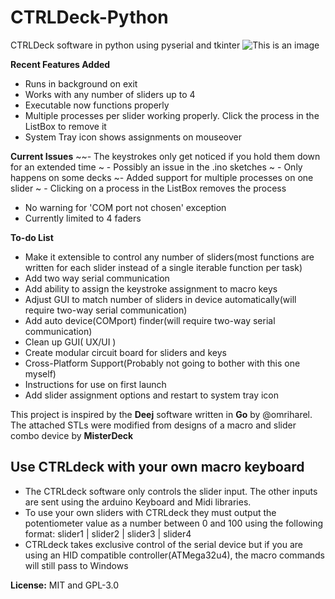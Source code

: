 
# CTRLDeck-Python
CTRLDeck software in python using pyserial and tkinter
![This is an image](https://raw.githubusercontent.com/Narfjones/CTRLDeck-Python/master/src/repository-graph.png)

**Recent Features Added**
- Runs in background on exit
- Works with any number of sliders up to 4
- Executable now functions properly
- Multiple processes per slider working properly. Click the process in the ListBox to remove it
- System Tray icon shows assignments on mouseover

**Current Issues**
~~- The keystrokes only get noticed if you hold them down for an extended time
~  -  Possibly an issue in the .ino sketches
~  -  Only happens on some decks
~- Added support for multiple processes on one slider
~  - Clicking on a process in the ListBox removes the process
- No warning for 'COM port not chosen' exception
- Currently limited to 4 faders

**To-do List**
- Make it extensible to control any number of sliders(most functions are written for each slider instead of a single iterable function per task)
- Add two way serial communication
- Add ability to assign the keystroke assignment to macro keys
- Adjust GUI to match number of sliders in device automatically(will require two-way serial communication)
- Add auto device(COMport) finder(will require two-way serial communication)
- Clean up GUI( UX/UI )
- Create modular circuit board for sliders and keys
- Cross-Platform Support(Probably not going to bother with this one myself)
- Instructions for use on first launch
- Add slider assignment options and restart to system tray icon

This project is inspired by the **Deej** software written in **Go** by @omriharel. 
The attached STLs were modified from designs of a macro and slider combo device by **MisterDeck**

## Use CTRLdeck with your own macro keyboard
  - The CTRLdeck software only controls the slider input. The other inputs are sent using the arduino Keyboard and Midi libraries.
  - To use your own sliders with CTRLdeck they must output the potentiometer value as a number between 0 and 100 using the following format:
          slider1 | slider2 | slider3 | slider4 
  - CTRLdeck takes exclusive control of the serial device but if you are using an HID compatible controller(ATMega32u4), the macro commands will still pass to Windows

**License:** MIT and GPL-3.0
